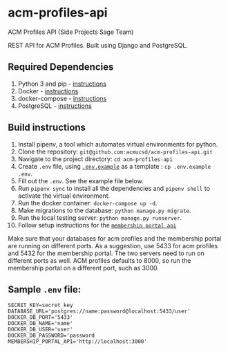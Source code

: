 # acm-profiles-api
ACM Profiles API (Side Projects Sage Team)

REST API for ACM Profiles. Built using Django and PostgreSQL.

## Required Dependencies
1. Python 3 and pip - [instructions](https://www.python.org/downloads/)
2. Docker - [instructions](https://docs.docker.com/get-docker/)
3. docker-compose - [instructions](https://docs.docker.com/compose/install/)
4. PostgreSQL - [instructions](https://www.postgresql.org/download/)

## Build instructions
1.  Install pipenv, a tool which automates virtual environments for python.
2.  Clone the repository: `git@github.com:acmucsd/acm-profiles-api.git`
3.  Navigate to the project directory: `cd acm-profiles-api`
4.  Create `.env` file, using [`.env.example`](https://github.com/acmucsd/acm-profiles-api/blob/main/.env.example) as a template : `cp .env.example .env`.
5.  Fill out the `.env`. See the example file below.
6.  Run `pipenv sync` to install all the dependencies and `pipenv shell` to activate the virtual environment.
7.  Run the docker container: `docker-compose up -d`.
8.  Make migrations to the database: `python manage.py migrate`.
9.  Run the local testing server: `python manage.py runserver`.
10. Follow setup instructions for the [`membership portal api`](https://github.com/acmucsd/membership-portal)

Make sure that your databases for acm profiles and the membership portal are running on different ports. As a suggestion, use 5433 for acm profiles and 5432 for the membership portal. The two servers need to run on different ports as well. ACM profiles defaults to 8000, so run the membership portal on a different port, such as 3000.

## Sample `.env` file:

```
SECRET_KEY=secret_key
DATABASE_URL='postgres://name:password@localhost:5433/user'
DOCKER_DB_PORT='5433'
DOCKER_DB_NAME='name'
DOCKER_DB_USER='user'
DOCKER_DB_PASSWORD='password
MEMBERSHIP_PORTAL_API='http://localhost:3000'

```
